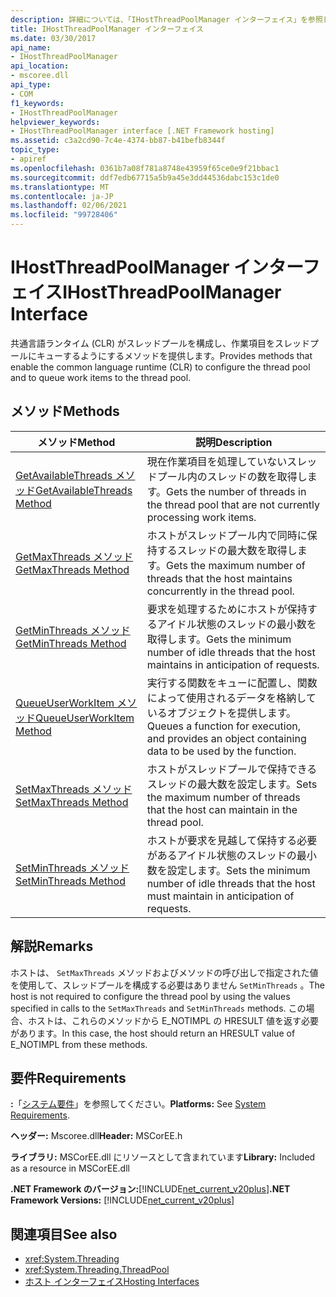 ```yaml
---
description: 詳細については、「IHostThreadPoolManager インターフェイス」を参照してください。
title: IHostThreadPoolManager インターフェイス
ms.date: 03/30/2017
api_name:
- IHostThreadPoolManager
api_location:
- mscoree.dll
api_type:
- COM
f1_keywords:
- IHostThreadPoolManager
helpviewer_keywords:
- IHostThreadPoolManager interface [.NET Framework hosting]
ms.assetid: c3a2cd90-7c4e-4374-bb87-b41befb8344f
topic_type:
- apiref
ms.openlocfilehash: 0361b7a08f781a8748e43959f65ce0e9f21bbac1
ms.sourcegitcommit: ddf7edb67715a5b9a45e3dd44536dabc153c1de0
ms.translationtype: MT
ms.contentlocale: ja-JP
ms.lasthandoff: 02/06/2021
ms.locfileid: "99728406"
---
```

# <a name="ihostthreadpoolmanager-interface"></a><span data-ttu-id="9ab0a-103">IHostThreadPoolManager インターフェイス</span><span class="sxs-lookup"><span data-stu-id="9ab0a-103">IHostThreadPoolManager Interface</span></span>

<span data-ttu-id="9ab0a-104">共通言語ランタイム (CLR) がスレッドプールを構成し、作業項目をスレッドプールにキューするようにするメソッドを提供します。</span><span class="sxs-lookup"><span data-stu-id="9ab0a-104">Provides methods that enable the common language runtime (CLR) to configure the thread pool and to queue work items to the thread pool.</span></span>  
  
## <a name="methods"></a><span data-ttu-id="9ab0a-105">メソッド</span><span class="sxs-lookup"><span data-stu-id="9ab0a-105">Methods</span></span>  
  
|<span data-ttu-id="9ab0a-106">メソッド</span><span class="sxs-lookup"><span data-stu-id="9ab0a-106">Method</span></span>|<span data-ttu-id="9ab0a-107">説明</span><span class="sxs-lookup"><span data-stu-id="9ab0a-107">Description</span></span>|  
|------------|-----------------|  
|[<span data-ttu-id="9ab0a-108">GetAvailableThreads メソッド</span><span class="sxs-lookup"><span data-stu-id="9ab0a-108">GetAvailableThreads Method</span></span>](ihostthreadpoolmanager-getavailablethreads-method.md)|<span data-ttu-id="9ab0a-109">現在作業項目を処理していないスレッドプール内のスレッドの数を取得します。</span><span class="sxs-lookup"><span data-stu-id="9ab0a-109">Gets the number of threads in the thread pool that are not currently processing work items.</span></span>|  
|[<span data-ttu-id="9ab0a-110">GetMaxThreads メソッド</span><span class="sxs-lookup"><span data-stu-id="9ab0a-110">GetMaxThreads Method</span></span>](ihostthreadpoolmanager-getmaxthreads-method.md)|<span data-ttu-id="9ab0a-111">ホストがスレッドプール内で同時に保持するスレッドの最大数を取得します。</span><span class="sxs-lookup"><span data-stu-id="9ab0a-111">Gets the maximum number of threads that the host maintains concurrently in the thread pool.</span></span>|  
|[<span data-ttu-id="9ab0a-112">GetMinThreads メソッド</span><span class="sxs-lookup"><span data-stu-id="9ab0a-112">GetMinThreads Method</span></span>](ihostthreadpoolmanager-getminthreads-method.md)|<span data-ttu-id="9ab0a-113">要求を処理するためにホストが保持するアイドル状態のスレッドの最小数を取得します。</span><span class="sxs-lookup"><span data-stu-id="9ab0a-113">Gets the minimum number of idle threads that the host maintains in anticipation of requests.</span></span>|  
|[<span data-ttu-id="9ab0a-114">QueueUserWorkItem メソッド</span><span class="sxs-lookup"><span data-stu-id="9ab0a-114">QueueUserWorkItem Method</span></span>](ihostthreadpoolmanager-queueuserworkitem-method.md)|<span data-ttu-id="9ab0a-115">実行する関数をキューに配置し、関数によって使用されるデータを格納しているオブジェクトを提供します。</span><span class="sxs-lookup"><span data-stu-id="9ab0a-115">Queues a function for execution, and provides an object containing data to be used by the function.</span></span>|  
|[<span data-ttu-id="9ab0a-116">SetMaxThreads メソッド</span><span class="sxs-lookup"><span data-stu-id="9ab0a-116">SetMaxThreads Method</span></span>](ihostthreadpoolmanager-setmaxthreads-method.md)|<span data-ttu-id="9ab0a-117">ホストがスレッドプールで保持できるスレッドの最大数を設定します。</span><span class="sxs-lookup"><span data-stu-id="9ab0a-117">Sets the maximum number of threads that the host can maintain in the thread pool.</span></span>|  
|[<span data-ttu-id="9ab0a-118">SetMinThreads メソッド</span><span class="sxs-lookup"><span data-stu-id="9ab0a-118">SetMinThreads Method</span></span>](ihostthreadpoolmanager-setminthreads-method.md)|<span data-ttu-id="9ab0a-119">ホストが要求を見越して保持する必要があるアイドル状態のスレッドの最小数を設定します。</span><span class="sxs-lookup"><span data-stu-id="9ab0a-119">Sets the minimum number of idle threads that the host must maintain in anticipation of requests.</span></span>|  
  
## <a name="remarks"></a><span data-ttu-id="9ab0a-120">解説</span><span class="sxs-lookup"><span data-stu-id="9ab0a-120">Remarks</span></span>  

 <span data-ttu-id="9ab0a-121">ホストは、 `SetMaxThreads` メソッドおよびメソッドの呼び出しで指定された値を使用して、スレッドプールを構成する必要はありません `SetMinThreads` 。</span><span class="sxs-lookup"><span data-stu-id="9ab0a-121">The host is not required to configure the thread pool by using the values specified in calls to the `SetMaxThreads` and `SetMinThreads` methods.</span></span> <span data-ttu-id="9ab0a-122">この場合、ホストは、これらのメソッドから E_NOTIMPL の HRESULT 値を返す必要があります。</span><span class="sxs-lookup"><span data-stu-id="9ab0a-122">In this case, the host should return an HRESULT value of E_NOTIMPL from these methods.</span></span>  
  
## <a name="requirements"></a><span data-ttu-id="9ab0a-123">要件</span><span class="sxs-lookup"><span data-stu-id="9ab0a-123">Requirements</span></span>  

 <span data-ttu-id="9ab0a-124">**:**「[システム要件](../../get-started/system-requirements.md)」を参照してください。</span><span class="sxs-lookup"><span data-stu-id="9ab0a-124">**Platforms:** See [System Requirements](../../get-started/system-requirements.md).</span></span>  
  
 <span data-ttu-id="9ab0a-125">**ヘッダー:** Mscoree.dll</span><span class="sxs-lookup"><span data-stu-id="9ab0a-125">**Header:** MSCorEE.h</span></span>  
  
 <span data-ttu-id="9ab0a-126">**ライブラリ:** MSCorEE.dll にリソースとして含まれています</span><span class="sxs-lookup"><span data-stu-id="9ab0a-126">**Library:** Included as a resource in MSCorEE.dll</span></span>  
  
 <span data-ttu-id="9ab0a-127">**.NET Framework のバージョン:**[!INCLUDE[net_current_v20plus](../../../../includes/net-current-v20plus-md.md)]</span><span class="sxs-lookup"><span data-stu-id="9ab0a-127">**.NET Framework Versions:** [!INCLUDE[net_current_v20plus](../../../../includes/net-current-v20plus-md.md)]</span></span>  
  
## <a name="see-also"></a><span data-ttu-id="9ab0a-128">関連項目</span><span class="sxs-lookup"><span data-stu-id="9ab0a-128">See also</span></span>

- <xref:System.Threading>
- <xref:System.Threading.ThreadPool>
- [<span data-ttu-id="9ab0a-129">ホスト インターフェイス</span><span class="sxs-lookup"><span data-stu-id="9ab0a-129">Hosting Interfaces</span></span>](hosting-interfaces.md)
